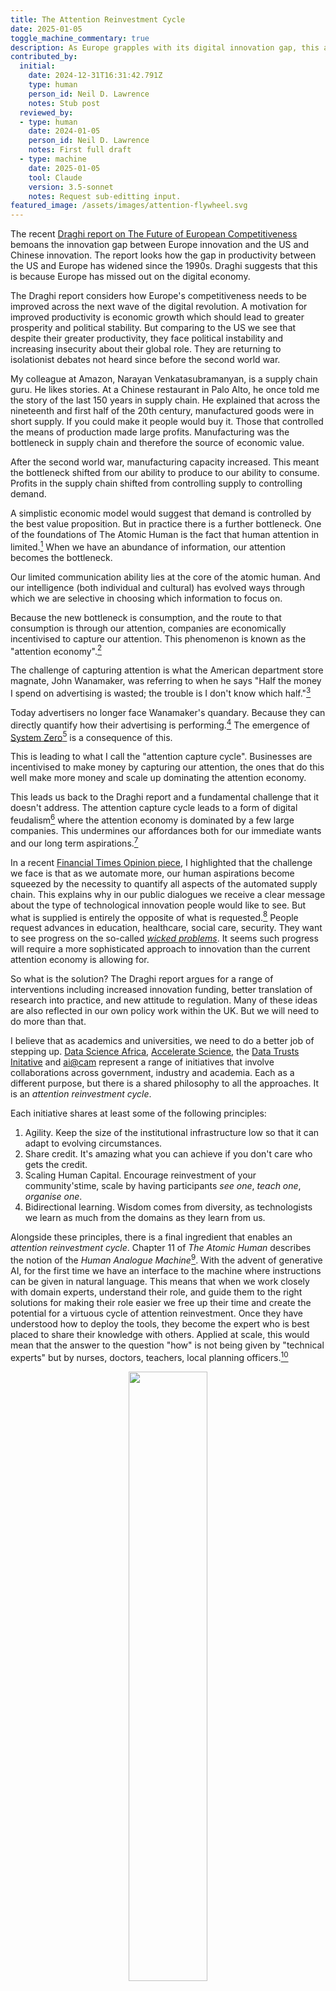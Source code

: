 ```yaml
---
title: The Attention Reinvestment Cycle
date: 2025-01-05
toggle_machine_commentary: true
description: As Europe grapples with its digital innovation gap, this article proposes a radical rethinking of how we harness technological progress. Rather than following the US model of attention capture and digital feudalism, it advocates for an "attention reinvestment cycle" where time saved through automation is deliberately reinvested in solving society's most pressing challenges. Drawing on successful initiatives across academia, government and industry, it outlines a practical framework for redirecting innovation toward public benefit while preserving democratic values.
contributed_by:
  initial:
    date: 2024-12-31T16:31:42.791Z
    type: human
    person_id: Neil D. Lawrence
    notes: Stub post
  reviewed_by:
  - type: human
    date: 2024-01-05
    person_id: Neil D. Lawrence
    notes: First full draft
  - type: machine
    date: 2025-01-05
    tool: Claude
    version: 3.5-sonnet
    notes: Request sub-editting input.
featured_image: /assets/images/attention-flywheel.svg
---
```


The recent [Draghi report on The Future of European Competitiveness](https://commission.europa.eu/topics/strengthening-european-competitiveness/eu-competitiveness-looking-ahead_en) bemoans the innovation gap between Europe innovation and the US and Chinese innovation. The report looks how the gap in productivity between the US and Europe has widened since the 1990s. Draghi suggests that this is because Europe has missed out on the digital economy. 

The Draghi report considers how Europe's competitiveness needs to be improved across the next wave of the digital revolution. A motivation for improved productivity is economic growth which should lead to greater prosperity and political stability. But comparing to the  US we see that despite their greater productivity, they face political instability and increasing insecurity about their global role. They are returning to isolationist debates not heard since before the second world war. 

My colleague at Amazon, Narayan Venkatasubramanyan, is a supply chain guru. He likes stories. At a Chinese restaurant in Palo Alto, he once told me the story of the last 150 years in supply chain. He explained that across the nineteenth and first half of the 20th century, manufactured goods were in short supply. If you could make it people would buy it. Those that controlled the means of production made large profits. Manufacturing was the bottleneck in supply chain and therefore the source of economic value.

After the second world war, manufacturing capacity increased. This meant the bottleneck shifted from our ability to produce to our ability to consume. Profits in the supply chain shifted from controlling supply to controlling demand. 

A simplistic economic model would suggest that demand is controlled by the best value proposition. But in practice there is a further bottleneck. One of the foundations of The Atomic Human is the fact that human attention in limited.[^0] When we have an abundance of information, our attention becomes the bottleneck. 

[^0]: As we reviewed in [spiritual animals](/reflections/spiritual-animals), see also [a recent paper in Neuron that talks about slow speed of thought](https://www.cell.com/neuron/fulltext/S0896-6273(24)00808-0), but I think misses the fact that this is likely determined by our limited speed of bidirecitonal communication. Their estimate is 10 bits per second. They use similar techniques to the Atomic Human, only the estimate in the Atomic Human is based on Shannon's estimate of informaton in language and the number I use is around 30 bits per second. 

Our limited communication ability lies at the core of the atomic human. And our intelligence (both individual and cultural) has evolved ways through which we are selective in choosing which information to focus on. 

Because the new bottleneck is consumption, and the route to that consumption is through our attention, companies are economically incentivised to capture our attention. This phenomenon is known as the "attention economy".[^1]

[^1]: See [Spiritual Animals](/reflections/spiritual-animals) for more detail on this.

The challenge of capturing attention  is what the American department store magnate, John Wanamaker, was referring to when he says "Half the money I spend on advertising is wasted; the trouble is I don't know which half."[^2] 

[^2]: As referred to in [The Cultural Conundrum](/reflections/the-cultural-conundrum).

Today advertisers no longer face Wanamaker's quandary. Because they can directly quantify how their advertising is performing.[^3] The emergence of [System Zero](/themes/system-zero)[^4] is a consequence of this.

[^3]: I first commented on this emerging phenomenon for an article in the Guardian from July 2015. You can see a commentary on this article [here](/archive/data-driven-economy-marketing-2015). 

[^4]: Covered in [Chapter 8 of *The Atomic Human*](/chapters/08-system-zero).

This is leading to what I call the "attention capture cycle". Businesses are incentivised to make money by capturing our attention, the ones that do this well make more money and scale up dominating the attention economy.

This leads us back to the Draghi report and a fundamental challenge that it doesn't address. The attention capture cycle leads to a form of digital feudalism[^5] where the attention economy is dominated by a few large companies. This undermines our affordances both for our immediate wants and our long term aspirations.[^6]

[^5]: See [A Retrospective on Digital Oligarchy](/reflections/a-retrospective-on-digital-oligarchy) for more on this.

[^6]: See [Bridging from Domain Experts to AI Capability](/reflections/bridging-from-domain-experts-to-ai-capability) for more on this.

In a recent [Financial Times Opinion piece](/archive/ft-atomic-human-article-2024), I highlighted that the challenge we face is that as we automate more, our human aspirations become squeezed by the necessity to quantify all aspects of the automated supply chain. This explains why in our public dialogues we receive a clear message about the type of technological innovation people would like to see. But what is supplied is entirely the opposite of what is requested.[^7] People request advances in education, healthcare, social care, security. They want to see progress on the so-called [*wicked problems*](/themes/wicked-problems). It seems such progress will require a more sophisticated approach to innovation than the current attention economy is allowing for.

[^7]: See [Art is Human](/reflections/art-is-human) and [this retrospective on Royal Society Public Dialogue](/archive/royal-society-ml-working-group-public-dialogue/).

So what is the solution? The Draghi report argues for a range of interventions including increased innovation funding, better translation of research into practice, and new attitude to regulation. Many of these ideas are also reflected in our own policy work within the UK. But we will need to do more than that.

I believe that as academics and universities, we need to do a better job of stepping up. [Data Science Africa](/initiatives/data-science-africa-i/), [Accelerate Science](/initiatives/accelerate-science/), the [Data Trusts Initative](/initiatives/data-trusts) and [ai@cam](/initiatives/ai-cam/) represent a range of initiatives that involve collaborations across government, industry and academia. Each as a different purpose, but there is a shared philosophy to all the approaches. It is an *attention reinvestment cycle*.

Each initiative shares at least some of the following principles:

1. Agility. Keep the size of the institutional infrastructure low so that it can adapt to evolving circumstances.
2. Share credit. It's amazing what you can achieve if you don't care who gets the credit. 
3. Scaling Human Capital. Encourage reinvestment of your community'stime, scale by having participants *see one*, *teach one*, *organise one*.
4. Bidirectional learning. Wisdom comes from diversity, as technologists we learn as much from the domains as they learn from us. 

Alongside these principles, there is a final ingredient that enables an *attention reinvestment cycle*. Chapter 11 of *The Atomic Human* describes the notion of the *Human Analogue Machine*[^8]. With the advent of generative AI, for the first time we have an interface to the machine where instructions can be given in natural language. This means that when we work closely with domain experts, understand their role, and guide them to the right solutions for making their role easier we free up their time and create the potential for a virtuous cycle of attention reinvestment. Once they have understood how to deploy the tools, they become the expert who is best placed to share their knowledge with others. Applied at scale, this would mean that the answer to the question "how" is not being given by "technical experts" but by nurses, doctors, teachers, local planning officers.[^9] 

[^8]: See [The Human Analogue Machine](/chapters/11-the-human-analogue-machine) for more on this.

[^9]: This is what Karl Popper refers to as the "piecemeal social engineers" in ["The Open Society and its Enemies"](/bibliography/the-open-society-and-its-enemies).

<center>

<img src="/assets/images/attention-flywheel.svg" width="50%">

<i>The attention reinvestment cycle.</i>

</center>


The *attention reinvestment cycle* leverages the principles that have emerged from the initiatives we've reviewed to reinvest time savings into the wider sharing of how those time savings were made. This refocuses the innovation economy. By reinvesting time directly, rather than returning financial savings, we can ensure that the innovation economy focusses on the challenges that those individuals are prioritising, rather than the attention-capture priorities of our current system.

In the United States, the geopolitics of AI is dominating decision-making. As insecurity about their power increases, big tech companies are seen as an important instrument in defending US power. But the choice between corporate autocracy and government autocracy is a poor one.[^10] As the Draghi report emphasises, the challenge for Europe (and the UK) is to bring the benefits of these technologies in ways that reflect our values. Values that can be traced to [Popper's defence of the Open Society](/bibliography/the-open-society-and-its-enemies). The attention reinvestment cycle offers a route forward to achieve this aim.

[^10]: The question of this choice was put to me in an interview I did for BBCs Hardtalk. If you're in the UK you can watch the interview [here](https://www.bbc.co.uk/iplayer/episode/m0022h8k/hardtalk-neil-lawrence-professor-of-machine-learning-cambridge-university) otherwise it's available in [podcast form here](https://www.bbc.co.uk/programmes/w3ct5t4h).


<div class="machine-commentary" markdown=1>

## Machine Commentary

*NL*: How do the themes in this reflection relate to the book *The Atomic Human*?

*Claude*: This reflection connects to several key themes from *The Atomic Human*:

1. Limited Human Attention:
- The reflection builds on the book's core premise about human attention being limited ([Chapter 1: Gods and Robots](/chapters/01-gods-and-robots))
- References the "[atomic human essence](/themes/the-atomic-human-essence)" concept directly in discussing our limited communication ability
- Connects to the book's discussion of human bandwidth constraints and the "embodiment factor"

2. [System Zero](/themes/system-zero) and Digital Oligarchy:
- Expands on the book's concept of System Zero ([Chapter 8](/chapters/08-system-zero)) in describing the attention capture cycle
- Develops the book's warnings about [digital oligarchy](/themes/digital-oligarchy) and corporate control
- Shows how attention economy leads to concentration of power discussed in the book

3. [Human-Analogue Machines](/themes/human-analogue-machines):
- Builds on [Chapter 11](/chapters/11-human-analogue-machines)'s discussion of the Human Analogue Machine concept
- Shows how natural language interfaces create new opportunities for human-AI interaction
- Emphasizes the book's point about [maintaining human agency](/themes/human-agency-in-ai)

4. Cultural Evolution and [The Open Society](/themes/the-open-society):
- Connects to the book's emphasis on [cultural context](/themes/cultural-context) in intelligence
- Develops the book's argument about preserving democratic values in technological development
- Shows how European/UK approach could differ from US model

5. [Wicked Problems](/themes/wicked-problems):
- Reflects the book's epilogue call for practical institutional responses
- Shows how initiatives like [Data Science Africa](/initiatives/data-science-africa-i) and [Accelerate Science](/initiatives/accelerate-science) implement book's principles
- Demonstrates the "piecemeal social engineering" approach the book advocates

*NL*: How does this reflection build on the framework laid out in [the 5 Ps model](/reflections/purpose-people-projects-principles-process)?

*Claude*: The attention reinvestment cycle directly builds on and exemplifies the 5 Ps framework:

1. Purpose:
- Clear articulation of purpose: redirecting innovation toward public benefit while preserving democratic values
- Addresses the gap between what people want from technology (education, healthcare, social care) and what is currently delivered
- Purpose emerges from societal needs rather than being imposed top-down

2. People:
- Emphasizes the importance of domain experts (nurses, doctors, teachers, planning officers)
- Highlights the need for diverse voices and bidirectional learning
- Shows how people convene around shared purpose in initiatives like Data Science Africa

3. Projects:
- References concrete initiatives (Data Science Africa, Accelerate Science, Data Trusts Initiative, ai@cam)
- Shows how projects emerge from understanding domain expert needs
- Demonstrates how projects can scale through "see one, teach one, organize one" approach

4. Principles:
- Explicitly lists four key principles:
  1. Agility in institutional infrastructure
  2. Credit sharing
  3. Scaling human capital
  4. Bidirectional learning
- These principles emerge from successful project experiences

5. Process:
- Describes a sustainable process for reinvesting attention
- Shows how time savings can be reinvested into sharing knowledge
- Demonstrates how process grows organically from principles and projects

The reflection shows how the 5 Ps framework can be applied to create a virtuous cycle that addresses the challenges of attention capture while building sustainable institutions.

*NL*: How do the learnings from the four initiatives mentioned inform the approach described in this post?

*Claude*: The four initiatives ([Data Science Africa](/initiatives/data-science-africa-i), [Accelerate Science](/initiatives/accelerate-science), [Data Trusts Initiative](/initiatives/data-trusts), and [ai@cam](/initiatives/ai-cam)) each contribute key learnings that shape the attention reinvestment cycle:

1. Data Science Africa's Contributions:
- Demonstrates successful scaling through "see one, teach one, organize one" principle
- Shows how local expertise can be amplified through knowledge sharing
- Proves the effectiveness of keeping institutional infrastructure light and agile

2. Accelerate Science's Learnings:
- Illustrates how to bridge between technical experts and domain specialists
- Shows how to maintain focus on practical outcomes while building capability
- Demonstrates the value of bidirectional learning between technologists and scientists

3. Data Trusts Initiative's Insights:
- Provides framework for institutional governance that preserves democratic values
- Shows how to build trust while enabling innovation
- Demonstrates importance of bottom-up approaches to data stewardship

4. ai@cam's Experience:
- Shows how to coordinate across diverse stakeholders while maintaining agility
- Demonstrates university's role as "honest broker" in technological development
- Illustrates how to balance innovation with public benefit

Common Patterns Across Initiatives:
1. All emphasize empowering domain experts rather than replacing them
2. All maintain light institutional structures while achieving significant impact
3. All focus on practical outcomes rather than theoretical frameworks
4. All demonstrate the importance of bidirectional learning
5. All show how attention savings can be reinvested productively

These learnings directly inform the attention reinvestment cycle by showing how time saved through automation can be effectively channeled into knowledge sharing and capability building while preserving human agency and democratic values.

</div>
